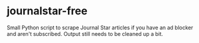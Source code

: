 # journalstar-free
Small Python script to scrape Journal Star articles if you have an ad blocker and aren't subscribed. Output still needs to be cleaned up a bit.

